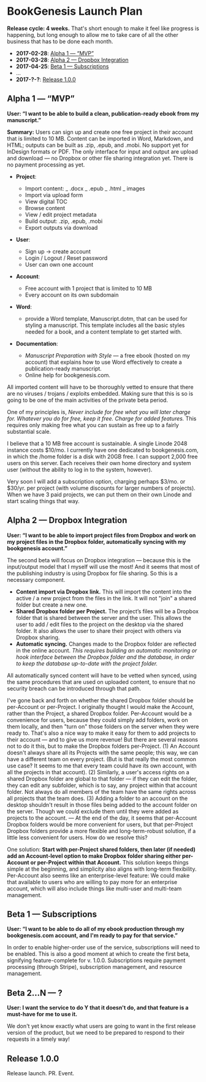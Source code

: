 # BookGenesis Launch Plan

**Release cycle: 4 weeks.** That's short enough to make it feel like progress is happening, but long enough to allow me to take care of all the other business that has to be done each month.

*   **2017-02-28**: [Alpha 1 — “MVP”](#user-content-alpha-1--mvp)
*   **2017-03-28**: [Alpha 2 — Dropbox Integration](#user-content-alpha-2--dropbox-integration)
*   **2017-04-25**: [Beta 1 — Subscriptions](#user-content-beta-1--subscriptions)
*   ...
*   **2017-?-?**: [Release 1.0.0](#user-content-release-100)

## Alpha 1 — “MVP”

**User: “I want to be able to build a clean, publication-ready ebook from my manuscript.”**

**Summary:** Users can sign up and create one free project in their account that is limited to 10 MB. Content can be imported in Word, Markdown, and HTML; outputs can be built as .zip, .epub, and .mobi. No support yet for InDesign formats or PDF. The only interface for input and output are upload and download — no Dropbox or other file sharing integration yet. There is no payment processing as yet. 

-   **Project**:
    *   Import content: 
        _ .docx	_ .epub	_ .html	_ images

    -   Import via upload form
    -   View digital TOC
    -   Browse content
    -   View / edit project metadata
    -   Build output: .zip, .epub, .mobi
    -   Export outputs via download
-   **User**:
    -   Sign up → create account
    -   Login / Logout / Reset password
    -   User can own one account
-   **Account**:
    -   Free account with 1 project that is limited to 10 MB
    -   Every account on its own subdomain
-   **Word**: 
    -   provide a Word template, Manuscript.dotm, that can be used for styling a manuscript. This template includes all the basic styles needed for a book, and a content template to get started with.
-   **Documentation**:
    -   *Manuscript Preparation with Style* — a free ebook (hosted on my account) that explains how to use Word effectively to create a publication-ready manuscript.
    -   Online help for bookgenesis.com.

All imported content will have to be thoroughly vetted to ensure that there are no viruses / trojans / exploits embedded. Making sure that this is so is going to be one of the main activities of the private beta period.

One of my principles is, *Never include for free what you will later charge for. Whatever you do for free, keep it free. Charge for added features.* This requires only making free what you can sustain as free up to a fairly substantial scale.

I believe that a 10 MB free account is sustainable. A single Linode 2048 instance costs $10/mo. I currently have one dedicated to bookgenesis.com, in which the /home folder is a disk with 20GB free. I can support 2,000 free users on this server. Each receives their own home directory and system user (without the ability to log in to the system, however).

Very soon I will add a subscription option, charging perhaps $3/mo. or $30/yr. per project (with volume discounts for larger numbers of projects). When we have 3 paid projects, we can put them on their own Linode and start scaling things that way. 

## Alpha 2 — Dropbox Integration

**User: “I want to be able to import project files from Dropbox and work on my project files in the Dropbox folder, automatically syncing with my bookgenesis account.”**

The second beta will focus on Dropbox integration — because this is the input/output model that I myself will use the most! And it seems that most of the publishing industry is using Dropbox for file sharing. So this is a necessary component.

*   **Content import via Dropbox link.** This will import the content into the active / a new project from the files in the link. It will not "join" a shared folder but create a new one.
*   **Shared Dropbox folder per Project.** The project’s files will be a Dropbox folder that is shared between the server and the user. This allows the user to add / edit files to the project on the desktop via the shared folder. It also allows the user to share their project with others via Dropbox sharing.
*   **Automatic syncing.** Changes made to the Dropbox folder are reflected in the online account. *This requires building an automatic monitoring or hook interface between the Dropbox folder and the database, in order to keep the database up-to-date with the project folder.*

All automatically synced content will have to be vetted when synced, using the same procedures that are used on uploaded content, to ensure that no security breach can be introduced through that path.

I've gone back and forth on whether the shared Dropbox folder should be per-Account or per-Project. I originally thought I would make the Account, rather than the Project, a shared Dropbox folder. Per-Account would be a convenience for users, because they could simply add folders, work on them locally, and then "turn on" those folders on the server when they were ready to. That's also a nice way to make it easy for them to add projects to their account — and to give us more revenue! But there are several reasons not to do it this, but to make the Dropbox folders per-Project. (1) An Account doesn't always share all its Projects with the same people; this way, we can have a different team on every project. (But is that really the most common use case? It seems to me that every team could have its own account, with all the projects in that account). (2) Similarly, a user's access rights on a shared Dropbox folder are global to that folder — if they can edit the folder, they can edit any subfolder, which is to say, any project within that account folder. Not always do all members of the team have the same rights across all projects that the team does. (3) Adding a folder to an account on the desktop shouldn't result in those files being added to the account folder on the server. Though we could exclude them until they were added as projects to the account. — At the end of the day, it seems that per-Account Dropbox folders would be more convenient for users, but that per-Project Dropbox folders provide a more flexible and long-term-robust solution, if a little less convenient for users. How do we resolve this? 

One solution: **Start with per-Project shared folders, then later (if needed) add an Account-level option to make Dropbox folder sharing either per-Account or per-Project within that Account.** This solution keeps things simple at the beginning, and simplicity also aligns with long-term flexibility. Per-Account also seems like an enterprise-level feature: We could make that available to users who are willing to pay more for an enterprise account, which will also include things like multi-user and multi-team management.

## Beta 1 — Subscriptions

**User: “I want to be able to do all of my ebook production through my bookgenesis.com account, and I'm ready to pay for that service.”**

In order to enable higher-order use of the service, subscriptions will need to be enabled. This is also a good moment at which to create the first beta, signifying feature-complete for v. 1.0.0. Subscriptions require payment processing (through Stripe), subscription management, and resource management.

## Beta 2…N — ?

**User: I want the service to do Y that it doesn't do, and that feature is a must-have for me to use it.**

We don't yet know exactly what users are going to want in the first release version of the product, but we need to be prepared to respond to their requests in a timely way!

## Release 1.0.0

Release launch. PR. Event.